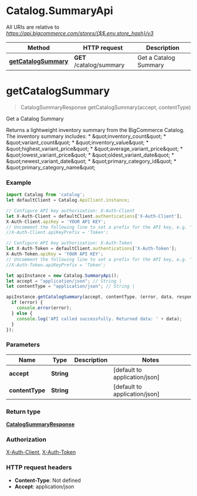 # Catalog.SummaryApi

All URIs are relative to *https://api.bigcommerce.com/stores/{$$.env.store_hash}/v3*

Method | HTTP request | Description
------------- | ------------- | -------------
[**getCatalogSummary**](SummaryApi.md#getCatalogSummary) | **GET** /catalog/summary | Get a Catalog Summary

<a name="getCatalogSummary"></a>
# **getCatalogSummary**
> CatalogSummaryResponse getCatalogSummary(accept, contentType)

Get a Catalog Summary

Returns a lightweight inventory summary from the BigCommerce Catalog.  The inventory summary includes: * \&quot;inventory_count\&quot; * \&quot;variant_count\&quot; * \&quot;inventory_value\&quot; * \&quot;highest_variant_price\&quot; * \&quot;average_variant_price\&quot; * \&quot;lowest_variant_price\&quot; * \&quot;oldest_variant_date\&quot; * \&quot;newest_variant_date\&quot; * \&quot;primary_category_id\&quot; * \&quot;primary_category_name\&quot;

### Example
```javascript
import Catalog from 'catalog';
let defaultClient = Catalog.ApiClient.instance;

// Configure API key authorization: X-Auth-Client
let X-Auth-Client = defaultClient.authentications['X-Auth-Client'];
X-Auth-Client.apiKey = 'YOUR API KEY';
// Uncomment the following line to set a prefix for the API key, e.g. "Token" (defaults to null)
//X-Auth-Client.apiKeyPrefix = 'Token';

// Configure API key authorization: X-Auth-Token
let X-Auth-Token = defaultClient.authentications['X-Auth-Token'];
X-Auth-Token.apiKey = 'YOUR API KEY';
// Uncomment the following line to set a prefix for the API key, e.g. "Token" (defaults to null)
//X-Auth-Token.apiKeyPrefix = 'Token';

let apiInstance = new Catalog.SummaryApi();
let accept = "application/json"; // String | 
let contentType = "application/json"; // String | 

apiInstance.getCatalogSummary(accept, contentType, (error, data, response) => {
  if (error) {
    console.error(error);
  } else {
    console.log('API called successfully. Returned data: ' + data);
  }
});
```

### Parameters

Name | Type | Description  | Notes
------------- | ------------- | ------------- | -------------
 **accept** | **String**|  | [default to application/json]
 **contentType** | **String**|  | [default to application/json]

### Return type

[**CatalogSummaryResponse**](CatalogSummaryResponse.md)

### Authorization

[X-Auth-Client](../README.md#X-Auth-Client), [X-Auth-Token](../README.md#X-Auth-Token)

### HTTP request headers

 - **Content-Type**: Not defined
 - **Accept**: application/json


